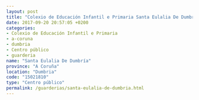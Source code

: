 ```yaml
---
layout: post
title: "Colexio de Educación Infantil e Primaria Santa Eulalia De Dumbría"
date: 2017-09-20 20:57:05 +0200
categories:
- Colexio de Educación Infantil e Primaria
- a-coruna
- dumbria
- Centro público
- guarderia
name: "Santa Eulalia De Dumbría"
province: "A Coruña"
location: "Dumbria"
code: "15021810"
type: "Centro público"
permalink: /guarderias/santa-eulalia-de-dumbria.html
---
```


